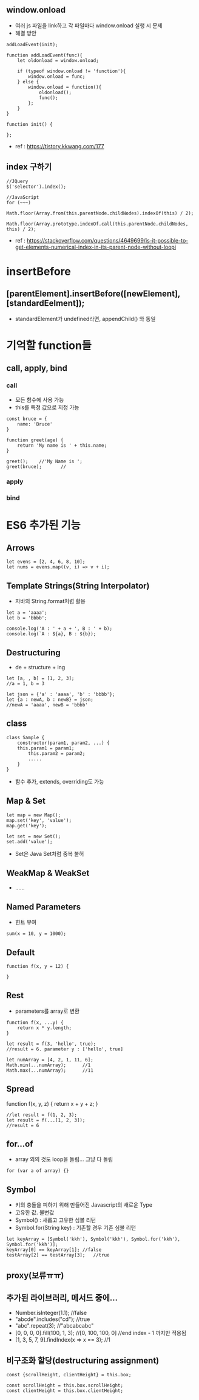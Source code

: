 ## window.onload
* 여러 js 파일을 link하고 각 파일마다 window.onload 실행 시 문제
* 해결 방안
```
addLoadEvent(init);

function addLoadEvent(func){
    let oldonload = window.onload;
    
    if (typeof window.onload != 'function'){
        window.onload = func;
    } else {
		window.onload = function(){
			oldonload();
            func();
        };
    }
}

function init() {
	
};
```
* ref : https://tistory.kkwang.com/177

## index 구하기
```
//JQuery
$('selector').index();

//JavaScript
for (~~~)

Math.floor(Array.from(this.parentNode.childNodes).indexOf(this) / 2);

Math.floor(Array.prototype.indexOf.call(this.parentNode.childNodes, this) / 2);
```

* ref : https://stackoverflow.com/questions/4649699/is-it-possible-to-get-elements-numerical-index-in-its-parent-node-without-loopi

# insertBefore
## [parentElement].insertBefore([newElement], [standardEelment]);
* standardElement가 undefined라면, appendChild() 와 동일

# 기억할 function들
## call, apply, bind
### call
* 모든 함수에 사용 가능
* this를 특정 값으로 지정 가능
```
const bruce = {
	name: 'Bruce'
}

function greet(age) {
	return 'My name is ' + this.name;
}

greet();	//'My Name is ';
greet(bruce);		//
```

### apply

### bind

# ES6 추가된 기능
## Arrows
```
let evens = [2, 4, 6, 8, 10];
let nums = evens.map((v, i) => v + i);
```

## Template Strings(String Interpolator)
* 자바의 String.format처럼 활용
```
let a = 'aaaa';
let b = 'bbbb';
	
console.log('A : ' + a + ', B : ' + b);
console.log(`A : ${a}, B : ${b});
```
## Destructuring
* de + structure + ing
```
let [a, , b] = [1, 2, 3];
//a = 1, b = 3

let json = {'a' : 'aaaa', 'b' : 'bbbb'};
let {a : newA, b : newB} = json;
//newA = 'aaaa', newB = 'bbbb'
```

## class

```
class Sample {
	constructor(param1, param2, ...) {
	this.param1 = param1;
		this.param2 = param2;
		.....
	}
}
```

* 함수 추가, extends, overriding도 가능

## Map & Set
```
let map = new Map();
map.set('key', 'value');
map.get('key');

let set = new Set();
set.add('value');
```

* Set은 Java Set처럼 중복 불허

## WeakMap & WeakSet
* ......

## Named Parameters
* 힌트 부여
```
sum(x = 10, y = 1000);
```

## Default
```
function f(x, y = 12) {
	
}
```

## Rest
* parameters를 array로 변환
```
function f(x, ...y) {
	return x * y.length;
}

let result = f(3, 'hello', true);
//result = 6. parameter y : ['hello', true]

let numArray = [4, 2, 1, 11, 6];
Math.min(...numArray);		//1
Math.max(...numArray);		//11
```

## Spread
function f(x, y, z) {
	return x + y + z;
}

```
//let result = f(1, 2, 3);
let result = f(...[1, 2, 3]);
//result = 6
```

## for...of
* array 외의 것도 loop을 돌림... 그냥 다 돌림
```
for (var a of array) {}
```

## Symbol
* 키의 충돌을 피하기 위해 만들어진 Javascript의 새로운 Type
* 고유한 값. 불변값
* Symbol() : 새롭고 고유한 심볼 리턴
* Symbol.for(String key) : 기존할 경우 기존 심볼 리턴
```
let keyArray = [Symbol('kkh'), Symbol('kkh'), Symbol.for('kkh'), Symbol.for('kkh')];
keyArray[0] == keyArray[1];	//false
testArray[2] == testArray[3];	//true
```
## proxy(보류ㅠㅠ)

## 추가된 라이브러리, 메서드 중에...
* Number.isInteger(1.1);	//false
* "abcde".includes("cd");	//true
* "abc".repeat(3);	//"abcabcabc"
* [0, 0, 0, 0].fill(100, 1, 3);		//[0, 100, 100, 0]	//end index - 1 까지만 적용됨
* [1, 3, 5, 7, 9].findIndex(x => x == 3);		//1

## 비구조화 할당(destructuring assignment)
```
const {scrollHeight, clientHeight} = this.box;

const scrollHeight = this.box.scrollHeight;
const clientHeight = this.box.clientHeight;
```
